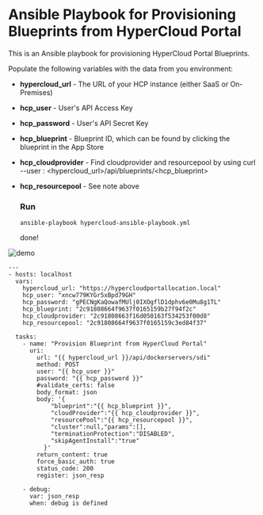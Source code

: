 # Ansible Playbook for Provisioning Blueprints from HyperCloud Portal

This is an Ansible playbook for provisioning HyperCloud Portal Blueprints. 

Populate the following variables with the data from you environment:

* **hypercloud_url** - The URL of your HCP instance (either SaaS or On-Premises)
* **hcp_user** - User's API Access Key
* **hcp_password** - User's API Secret Key
* **hcp_blueprint** - Blueprint ID, which can be found by clicking the blueprint in the App Store
* **hcp_cloudprovider** - Find cloudprovider and resourcepool by using curl --user <api access key>:<api secret key> <hypercloud_url>/api/blueprints/<hcp_blueprint>
* **hcp_resourcepool** - See note above
  
  ### Run
  
  `ansible-playbook hypercloud-ansible-playbook.yml`
  
  done!


![demo](https://raw.githubusercontent.com/mascij/hypergrid-ansible-playbook/master/hypercloud-ansible.gif)


```
---
- hosts: localhost
  vars:
    hypercloud_url: "https://hypercloudportallocation.local"
    hcp_user: "xncw779KYGr5xBpd79GH" 
    hcp_password: "gPECNgKaQowafMUlj0IXOgflD1dphv6e0Mu8g1TL" 
    hcp_blueprint: "2c91808664f9637f0165159b27f94f2c" 
    hcp_cloudprovider: "2c91808663f16d050163f534253f00d8"
    hcp_resourcepool: "2c91808664f9637f0165159c3ed84f37"

  tasks:
    - name: "Provision Blueprint from HyperCloud Portal"
      uri:
        url: "{{ hypercloud_url }}/api/dockerservers/sdi"
        method: POST
        user: "{{ hcp_user }}"
        password: "{{ hcp_password }}"
        #validate_certs: false
        body_format: json
        body: '{
            "blueprint":"{{ hcp_blueprint }}",
            "cloudProvider":"{{ hcp_cloudprovider }}",
            "resourcePool":"{{ hcp_resourcepool }}",
            "cluster":null,"params":[],
            "terminationProtection":"DISABLED",
            "skipAgentInstall":"true"
          }'
        return_content: true
        force_basic_auth: true
        status_code: 200
        register: json_resp

    - debug:
      var: json_resp
      when: debug is defined
```



